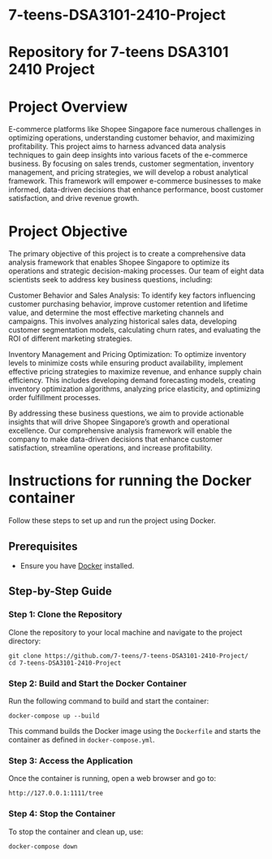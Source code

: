 # 7-teens-DSA3101-2410-Project
# Repository for 7-teens DSA3101 2410 Project

# Project Overview
E-commerce platforms like Shopee Singapore face numerous challenges in optimizing operations, understanding customer behavior, and maximizing profitability. This project aims to harness advanced data analysis techniques to gain deep insights into various facets of the e-commerce business. By focusing on sales trends, customer segmentation, inventory management, and pricing strategies, we will develop a robust analytical framework. This framework will empower e-commerce businesses to make informed, data-driven decisions that enhance performance, boost customer satisfaction, and drive revenue growth.

# Project Objective
The primary objective of this project is to create a comprehensive data analysis framework that enables Shopee Singapore to optimize its operations and strategic decision-making processes. Our team of eight data scientists seek to address key business questions, including:

Customer Behavior and Sales Analysis: To identify key factors influencing customer purchasing behavior, improve customer retention and lifetime value, and determine the most effective marketing channels and campaigns. This involves analyzing historical sales data, developing customer segmentation models, calculating churn rates, and evaluating the ROI of different marketing strategies.

Inventory Management and Pricing Optimization: To optimize inventory levels to minimize costs while ensuring product availability, implement effective pricing strategies to maximize revenue, and enhance supply chain efficiency. This includes developing demand forecasting models, creating inventory optimization algorithms, analyzing price elasticity, and optimizing order fulfillment processes.

By addressing these business questions, we aim to provide actionable insights that will drive Shopee Singapore’s growth and operational excellence. Our comprehensive analysis framework will enable the company to make data-driven decisions that enhance customer satisfaction, streamline operations, and increase profitability.


# Instructions for running the Docker container
Follow these steps to set up and run the project using Docker.

## Prerequisites
- Ensure you have [Docker](https://docs.docker.com/get-docker/) installed.

## Step-by-Step Guide

### Step 1: Clone the Repository
Clone the repository to your local machine and navigate to the project directory:
```
git clone https://github.com/7-teens/7-teens-DSA3101-2410-Project/
cd 7-teens-DSA3101-2410-Project
```
### Step 2: Build and Start the Docker Container
Run the following command to build and start the container:
```
docker-compose up --build
```
This command builds the Docker image using the `Dockerfile` and starts the container as defined in `docker-compose.yml`.

### Step 3: Access the Application
Once the container is running, open a web browser and go to:
```
http://127.0.0.1:1111/tree
```
### Step 4: Stop the Container
To stop the container and clean up, use:
```
docker-compose down
```

